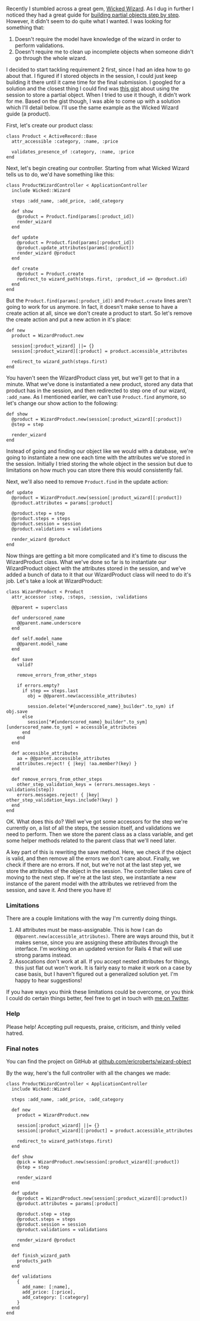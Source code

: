 Recently I stumbled across a great gem, [Wicked Wizard](https://github.com/schneems/wicked). As I dug in further I noticed they had a great guide for [building partial objects step by step](https://github.com/schneems/wicked/wiki/Building-Partial-Objects-Step-by-Step). However, it didn't seem to do quite what I wanted. I was looking for something that:

1. <span>Doesn't require the model have knowledge of the wizard in order to perform validations.</span>
2. <span>Doesn't require me to clean up incomplete objects when someone didn't go through the whole wizard.</span>

I decided to start tackling requirement 2 first, since I had an idea how to go about that. I figured if I stored objects in the session, I could just keep building it there until it came time for the final submission. I googled for a solution and the closest thing I could find was [this gist](https://gist.github.com/kizzx2/4722784) about using the session to store a partial object. When I tried to use it though, it didn't work for me. Based on the gist though, I was able to come up with a solution which I'll detail below. I'll use the same example as the Wicked Wizard guide (a product).

First, let's create our product class:

    class Product < ActiveRecord::Base
      attr_accessible :category, :name, :price

      validates_presence_of :category, :name, :price
    end


Next, let's begin creating our controller. Starting from what Wicked Wizard tells us to do, we'd have something like this:

    class ProductWizardController < ApplicationController
      include Wicked::Wizard

      steps :add_name, :add_price, :add_category

      def show
        @product = Product.find(params[:product_id])
        render_wizard
      end

      def update
        @product = Product.find(params[:product_id])
        @product.update_attributes(params[:product])
        render_wizard @product
      end

      def create
        @product = Product.create
        redirect_to wizard_path(steps.first, :product_id => @product.id)
      end
    end

But the `Product.find(params[:product_id])` and `Product.create` lines aren't going to work for us anymore. In fact, it doesn't make sense to have a create action at all, since we don't create a product to start. So let's remove the create action and put a new action in it's place:

    def new
      product = WizardProduct.new

      session[:product_wizard] ||= {}
      session[:product_wizard][:product] = product.accessible_attributes

      redirect_to wizard_path(steps.first)
    end

You haven't seen the WizardProduct class yet, but we'll get to that in a minute. What we've done is instantiated a new product, stored any data that product has in the session, and then redirected to step one of our wizard, `:add_name`. As I mentioned earlier, we can't use `Product.find` anymore, so let's change our show action to the following:

    def show
      @product = WizardProduct.new(session[:product_wizard][:product])
      @step = step

      render_wizard
    end

Instead of going and finding our object like we would with a database, we're going to instantiate a new one each time with the attributes we've stored in the session. Initially I tried storing the whole object in the session but due to limitations on how much you can store there this would consistently fail.

Next, we'll also need to remove `Product.find` in the update action:

    def update
      @product = WizardProduct.new(session[:product_wizard][:product])
      @product.attributes = params[:product]

      @product.step = step
      @product.steps = steps
      @product.session = session
      @product.validations = validations

      render_wizard @product
    end

Now things are getting a bit more complicated and it's time to discuss the WizardProduct class. What we've done so far is to instantiate our WizardProduct object with the attributes stored in the session, and we've added a bunch of data to it that our WizardProduct class will need to do it's job. Let's take a look at WizardProduct:

    class WizardProduct < Product
      attr_accessor :step, :steps, :session, :validations
      
      @@parent = superclass
      
      def underscored_name
        @@parent.name.underscore
      end
      
      def self.model_name
        @@parent.model_name
      end
      
      def save
        valid?
        
        remove_errors_from_other_steps
        
        if errors.empty?
          if step == steps.last
            obj = @@parent.new(accessible_attributes)
            
            session.delete("#{underscored_name}_builder".to_sym) if obj.save
          else
            session["#{underscored_name}_builder".to_sym][underscored_name.to_sym] = accessible_attributes
          end
        end
      end
      
      def accessible_attributes
        aa = @@parent.accessible_attributes
        attributes.reject! { |key| !aa.member?(key) }
      end
      
      def remove_errors_from_other_steps
        other_step_validation_keys = (errors.messages.keys - validations[step])
        errors.messages.reject! { |key| other_step_validation_keys.include?(key) }
      end
    end

OK. What does this do? Well we've got some accessors for the step we're currently on, a list of all the steps, the session itself, and validations we need to perform. Then we store the parent class as a class variable, and get some helper methods related to the parent class that we'll need later.

A key part of this is rewriting the save method. Here, we check if the object is valid, and then remove all the errors we don't care about. Finally, we check if there are no errors. If not, but we're not at the last step yet, we store the attributes of the object in the session. The controller takes care of moving to the next step. If we're at the last step, we instantiate a new instance of the parent model with the attributes we retrieved from the session, and save it. And there you have it! 

### Limitations

There are a couple limitations with the way I'm currently doing things.

1. <span>All attributes must be mass-assignable. This is how I can do `@@parent.new(accessible_attributes)`. There are ways around this, but it makes sense, since you are assigning these attributes through the interface. I'm working on an updated version for Rails 4 that will use strong params instead.</span>
2. <span>Assocations don't work at all. If you accept nested attributes for things, this just flat out won't work. It is fairly easy to make it work on a case by case basis, but I haven't figured out a generalized solution yet. I'm happy to hear suggestions!</span>

If you have ways you think these limitations could be overcome, or you think I could do certain things better, feel free to get in touch with [me on Twitter](http://twitter.com/eroberts).

### Help

Please help! Accepting pull requests, praise, criticism, and thinly veiled hatred.

### Final notes
You can find the project on GitHub at [github.com/ericroberts/wizard-object](https://github.com/ericroberts/wizard-object)

By the way, here's the full controller with all the changes we made:

    class ProductWizardController < ApplicationController
      include Wicked::Wizard

      steps :add_name, :add_price, :add_category

      def new
        product = WizardProduct.new

        session[:product_wizard] ||= {}
        session[:product_wizard][:product] = product.accessible_attributes

        redirect_to wizard_path(steps.first)
      end

      def show
        @pick = WizardProduct.new(session[:product_wizard][:product])
        @step = step

        render_wizard
      end

      def update
        @product = WizardProduct.new(session[:product_wizard][:product])
        @product.attributes = params[:product]

        @product.step = step
        @product.steps = steps
        @product.session = session
        @product.validations = validations

        render_wizard @product
      end

      def finish_wizard_path
        products_path
      end

      def validations
        {
          add_name: [:name],
          add_price: [:price],
          add_category: [:category]
        }
      end
    end
